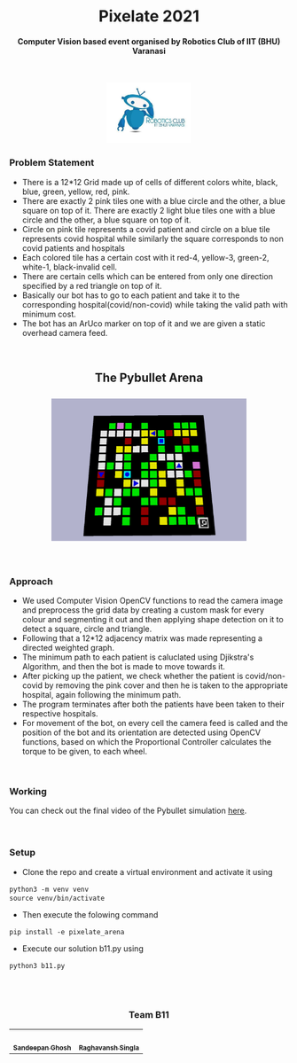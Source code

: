 <html>
<body>
    
<h1 align=center>Pixelate 2021 </h1>
    
<h4 align=center>Computer Vision based event organised by Robotics Club of IIT (BHU) Varanasi</h4><br>
    
<p align=center>
    <img src="https://github.com/san2130/Pixelate-21/blob/main/robo%20(1).jpg" width="30%"/>
</p>
    
<h3> Problem Statement</h3>

- There is a 12*12 Grid made up of cells of different colors white, black, blue, green, yellow, red, pink.
- There are exactly 2 pink tiles one with a blue circle and the other, a blue square on top of it. There are exactly 2 light blue tiles one with a blue circle and the other, a blue square on top of it. 
- Circle on pink tile represents a covid patient and circle on a blue tile represents covid hospital while similarly the square corresponds to non covid patients and hospitals
- Each colored tile has a certain cost with it red-4, yellow-3, green-2, white-1, black-invalid cell.
- There are certain cells which can be entered from only one direction specified by a red triangle on top of it. 
- Basically our bot has to go to each patient and take it to the corresponding hospital(covid/non-covid) while taking the valid path with minimum cost. 
- The bot has an ArUco marker on top of it and we are given a static overhead camera feed. 
<br> 

<h2 align="center">The Pybullet Arena<br><br><img src="https://github.com/san2130/Pixelate-21/blob/main/Arena.png" width="70%"/></h2> 
<br>
    
### Approach

- We used Computer Vision OpenCV functions to read the camera image and preprocess the grid data by creating a custom mask for every colour and segmenting it out and then applying shape detection on it to detect a square, circle and triangle. 
- Following that a 12*12 adjacency matrix was made representing a directed weighted graph. 
- The minimum path to each patient is caluclated using Djikstra's Algorithm, and then the bot is made to move towards it. 
- After picking up the patient, we check whether the patient is covid/non-covid by removing the pink cover and then he is taken to the appropriate hospital, again following the minimum path. 
- The program terminates after both the patients have been taken to their respective hospitals. 
- For movement of the bot, on every cell the camera feed is called and the position of the bot and its orientation are detected using OpenCV functions, based on which the Proportional Controller calculates the torque to be given, to each wheel.  
    
<br>

### Working
You can check out the final video of the Pybullet simulation [here](https://drive.google.com/file/d/1RNXEZoWE4vzxKnGCpUiqtI4abuo0aFy0/view?usp=sharing).  
<br>
<br>
### Setup  
- Clone the repo and create a virtual environment and activate it using 
```
python3 -m venv venv
source venv/bin/activate
```
- Then execute the folowing command
``` 
pip install -e pixelate_arena
```  
- Execute our solution b11.py using 
```
python3 b11.py
```
<br>
<br>  

<h3 align=center>Team B11</h3>
    
<table align=center>
   <td align="center">
      <a href="https://github.com/san2130">
         <img src="https://avatars2.githubusercontent.com/u/60649618?s=460&v=4" width="150px;" alt=""/>
         <br />
         <sub>
            <b>Sandeepan Ghosh</b>
         </sub>
      </a>
      <br />
   </td>
   <td align="center">
      <a href="https://github.com/raghavansh">
         <img src="https://avatars.githubusercontent.com/u/78599181?v=4" width="150px" alt=""/>
         <br />
         <sub>
            <b>Raghavansh Singla</b>
         </sub>
      </a>
      <br />
   </td>
</table>
 
</body>
</html>
